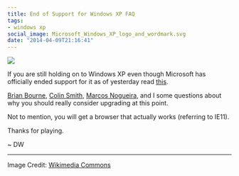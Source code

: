 ```yaml
---
title: End of Support for Windows XP FAQ
tags:
- windows xp
social_image: Microsoft_Windows_XP_logo_and_wordmark.svg 
date: "2014-04-09T21:16:41"
---
```

[1]: Microsoft_Windows_XP_logo_and_wordmark.svg

![][1]

If you are still holding on to Windows XP even though Microsoft has officially ended support for it as of yesterday read [this](http://www.microsoft.com/en-ca/trending/smb/FAQ-for-Windows-XP-End-of-Support-on-April-8-2014).

[Brian Bourne](https://twitter.com/brianbourne), [Colin Smith](https://twitter.com/CistelColin), [Marcos Nogueira](https://twitter.com/mdnoga), and I some questions about why you should really consider upgrading at this point.

Not to mention, you will get a browser that actually works (referring to IE11).

Thanks for playing.

~ DW

* * *

Image Credit: [Wikimedia Commons](http://commons.wikimedia.org/wiki/File:Microsoft_Windows_XP_logo_and_wordmark.svg)